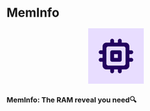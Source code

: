 # MemInfo

<p align="center">
  <img src="app/src/main/ic_launcher-playstore.png" width="128px" height="128px"/>
</p>

### MemInfo: The RAM reveal you need🔍
